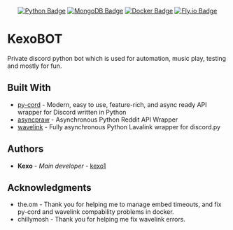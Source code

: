 <div align = center>

[![Python Badge]][Python]
[![MongoDB Badge]][MongoDB]
[![Docker Badge]][Docker]
[![Fly.io Badge]][Fly.io]

<div align = left>

# KexoBOT

Private discord python bot which is used for automation, music play, testing and mostly for fun.

## Built With

* [py-cord](https://docs.pycord.dev/en/stable/) - Modern, easy to use, feature-rich, and async ready API wrapper for Discord written in Python
* [asyncpraw](https://asyncpraw.readthedocs.io/en/stable/) - Asynchronous Python Reddit API Wrapper
* [wavelink](https://wavelink.dev/en/latest/) - Fully asynchronous Python Lavalink wrapper for discord.py

## Authors

* **Kexo** - *Main developer* - [kexo1](https://github.com/kexo1)

## Acknowledgments

* the.om - Thank you for helping me to manage embed timeouts, and fix py-cord and wavelink compability problems in docker.
* chillymosh - Thank you for helping me fix wavelink errors.


[Python Badge]: https://img.shields.io/badge/python-3670A0?style=for-the-badge&logo=python&logoColor=ffdd54
[Python]: https://www.python.org/

[MongoDB Badge]: https://img.shields.io/badge/MongoDB-%234ea94b.svg?style=for-the-badge&logo=mongodb&logoColor=white
[MongoDB]: https://www.mongodb.com/

[Fly.io Badge]: https://img.shields.io/badge/Fly.io-purple?style=for-the-badge&logo=CLion
[Fly.io]: https://fly.io/

[Docker Badge]: https://img.shields.io/badge/docker-%230db7ed.svg?style=for-the-badge&logo=docker&logoColor=white
[Docker]: https://www.docker.com/